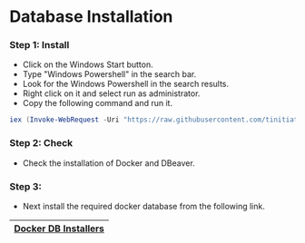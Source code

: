 # Database Installation
### Step 1: Install
* Click on the Windows Start button.
* Type "Windows Powershell" in the search bar.
* Look for the Windows Powershell in the search results.
* Right click on it and select run as administrator.
* Copy the following command and run it.
```ps1
iex (Invoke-WebRequest -Uri "https://raw.githubusercontent.com/tinitiateprime/tinitiate-onboarding/main/software-installations/database/windows/install.ps1" -UseBasicParsing).Content
```
### Step 2: Check
* Check the installation of Docker and DBeaver.
### Step 3:
* Next install the required docker database from the following link.

|[Docker DB Installers](https://github.com/tinitiateprime/tinitiate-onboarding/blob/main/docker-db-installers/README.md)|
|---|